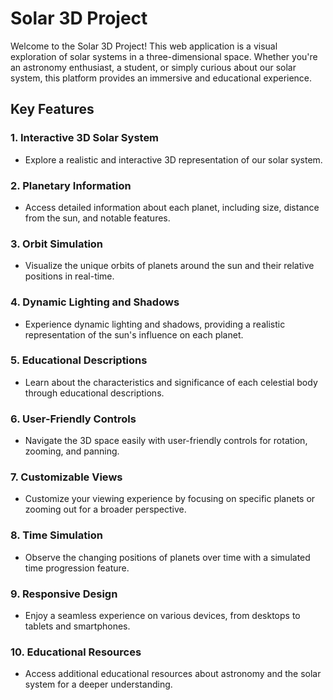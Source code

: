 # Solar 3D Project

Welcome to the Solar 3D Project! This web application is a visual exploration of solar systems in a three-dimensional space. Whether you're an astronomy enthusiast, a student, or simply curious about our solar system, this platform provides an immersive and educational experience.

## Key Features

### 1. **Interactive 3D Solar System**
   - Explore a realistic and interactive 3D representation of our solar system.

### 2. **Planetary Information**
   - Access detailed information about each planet, including size, distance from the sun, and notable features.

### 3. **Orbit Simulation**
   - Visualize the unique orbits of planets around the sun and their relative positions in real-time.

### 4. **Dynamic Lighting and Shadows**
   - Experience dynamic lighting and shadows, providing a realistic representation of the sun's influence on each planet.

### 5. **Educational Descriptions**
   - Learn about the characteristics and significance of each celestial body through educational descriptions.

### 6. **User-Friendly Controls**
   - Navigate the 3D space easily with user-friendly controls for rotation, zooming, and panning.

### 7. **Customizable Views**
   - Customize your viewing experience by focusing on specific planets or zooming out for a broader perspective.

### 8. **Time Simulation**
   - Observe the changing positions of planets over time with a simulated time progression feature.

### 9. **Responsive Design**
   - Enjoy a seamless experience on various devices, from desktops to tablets and smartphones.

### 10. **Educational Resources**
   - Access additional educational resources about astronomy and the solar system for a deeper understanding.



